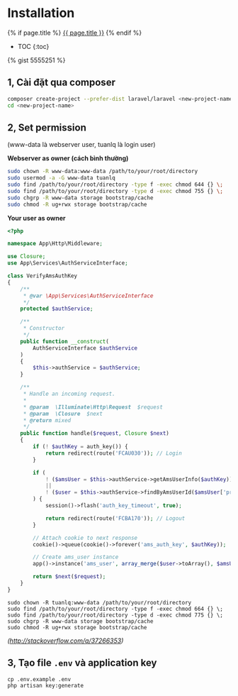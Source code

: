 # Installation

{% if page.title %}
<a href="{{ root_url }}{{ page.url }}">{{ page.title }}</a>
{% endif %}

* TOC
{:toc}

{% gist 5555251 %}

## 1, Cài đặt qua composer

```bash
composer create-project --prefer-dist laravel/laravel <new-project-name>
cd <new-project-name>
```

## 2, Set permission

(www-data là webserver user, tuanlq là login user)

**Webserver as owner (cách bình thường)**

```bash
sudo chown -R www-data:www-data /path/to/your/root/directory
sudo usermod -a -G www-data tuanlq
sudo find /path/to/your/root/directory -type f -exec chmod 644 {} \;
sudo find /path/to/your/root/directory -type d -exec chmod 755 {} \;
sudo chgrp -R www-data storage bootstrap/cache
sudo chmod -R ug+rwx storage bootstrap/cache
```

**Your user as owner**

```php
<?php

namespace App\Http\Middleware;

use Closure;
use App\Services\AuthServiceInterface;

class VerifyAmsAuthKey
{
    /**
     * @var \App\Services\AuthServiceInterface
     */
    protected $authService;

    /**
     * Constructor
     */
    public function __construct(
        AuthServiceInterface $authService
    )
    {
        $this->authService = $authService;
    }

    /**
     * Handle an incoming request.
     *
     * @param  \Illuminate\Http\Request  $request
     * @param  \Closure  $next
     * @return mixed
     */
    public function handle($request, Closure $next)
    {
        if (! $authKey = auth_key()) {
            return redirect(route('FCAU030')); // Login
        }

        if (
            ! ($amsUser = $this->authService->getAmsUserInfo($authKey))
            ||
            ! ($user = $this->authService->findByAmsUserId($amsUser['profile']['accountId']))
        ) {
            session()->flash('auth_key_timeout', true);

            return redirect(route('FCBA170')); // Logout
        }

        // Attach cookie to next response
        cookie()->queue(cookie()->forever('ams_auth_key', $authKey));

        // Create ams_user instance
        app()->instance('ams_user', array_merge($user->toArray(), $amsUser));

        return $next($request);
    }
}
```


```
sudo chown -R tuanlq:www-data /path/to/your/root/directory
sudo find /path/to/your/root/directory -type f -exec chmod 664 {} \;
sudo find /path/to/your/root/directory -type d -exec chmod 775 {} \;
sudo chgrp -R www-data storage bootstrap/cache
sudo chmod -R ug+rwx storage bootstrap/cache
```

_(http://stackoverflow.com/a/37266353)_

## 3, Tạo file `.env` và application key

```
cp .env.example .env
php artisan key:generate
```
